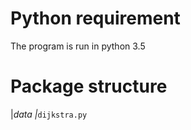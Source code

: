 # Python requirement
The program is run in python 3.5 

# Package structure
|_data
|_`dijkstra.py`


